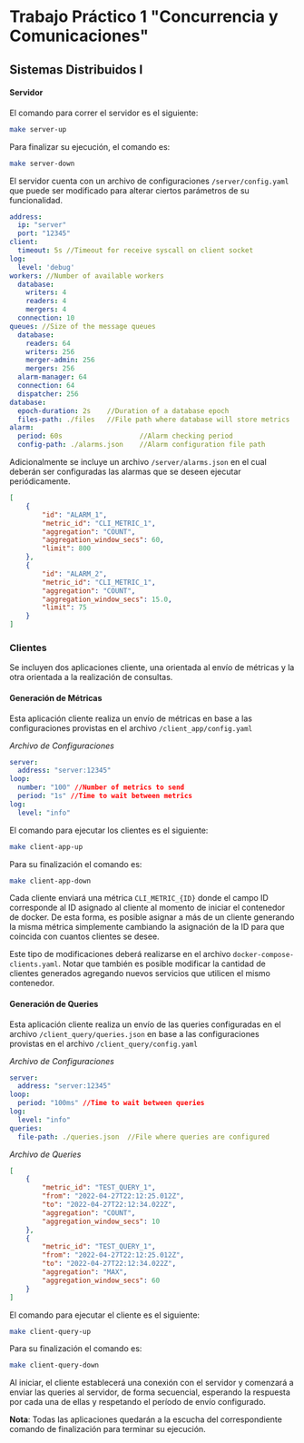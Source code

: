 # Trabajo Práctico 1 "Concurrencia y Comunicaciones"

## Sistemas Distribuidos I



#### Servidor

El comando para correr el servidor es el siguiente:


```bash
make server-up
```



Para finalizar su ejecución, el comando es:


```bash
make server-down
```



El servidor cuenta con un archivo de configuraciones `/server/config.yaml` que puede ser modificado para alterar ciertos parámetros de su funcionalidad.



```yaml
address:
  ip: "server"
  port: "12345"
client:
  timeout: 5s //Timeout for receive syscall on client socket
log:
  level: 'debug'
workers: //Number of available workers
  database:
    writers: 4
    readers: 4
    mergers: 4
  connection: 10
queues: //Size of the message queues
  database:
    readers: 64
    writers: 256
    merger-admin: 256
    mergers: 256
  alarm-manager: 64
  connection: 64
  dispatcher: 256
database:
  epoch-duration: 2s	//Duration of a database epoch
  files-path: ./files   //File path where database will store metrics
alarm:
  period: 60s					//Alarm checking period
  config-path: ./alarms.json	//Alarm configuration file path
```



Adicionalmente se incluye un archivo `/server/alarms.json` en el cual deberán ser configuradas las alarmas que se deseen ejecutar periódicamente.



```json
[
    {
        "id": "ALARM_1",
        "metric_id": "CLI_METRIC_1",
        "aggregation": "COUNT",
        "aggregation_window_secs": 60,
        "limit": 800
    },
    {
        "id": "ALARM_2",
        "metric_id": "CLI_METRIC_1",
        "aggregation": "COUNT",
        "aggregation_window_secs": 15.0,
        "limit": 75
    }
]
```





### Clientes

Se incluyen dos aplicaciones cliente, una orientada al envío de métricas y la otra orientada a la realización de consultas.



#### Generación de Métricas

Esta aplicación cliente realiza un envío de métricas en base a las configuraciones provistas en el archivo  `/client_app/config.yaml`



*Archivo de Configuraciones*

```yaml
server:
  address: "server:12345"
loop:
  number: "100" //Number of metrics to send
  period: "1s" //Time to wait between metrics
log:
  level: "info"
```



El comando para ejecutar los clientes es el siguiente:


```bash
make client-app-up
```

Para su finalización el comando es:


```bash
make client-app-down
```



Cada cliente enviará una métrica `CLI_METRIC_{ID}` donde el campo ID corresponde al ID asignado al cliente al momento de iniciar el contenedor de docker. De esta forma, es posible asignar a más de un cliente generando la misma métrica simplemente cambiando la asignación de la ID para que coincida con cuantos clientes se desee.

Este tipo de modificaciones deberá realizarse en el archivo `docker-compose-clients.yaml`. Notar que también es posible modificar la cantidad de clientes generados agregando nuevos servicios que utilicen el mismo contenedor. 



#### Generación de Queries

Esta aplicación cliente realiza un envío de las queries configuradas en el archivo `/client_query/queries.json` en base a las configuraciones provistas en el archivo  `/client_query/config.yaml`





*Archivo de Configuraciones*

```yaml
server:
  address: "server:12345"
loop:
  period: "100ms" //Time to wait between queries
log:
  level: "info"
queries:
  file-path: ./queries.json  //File where queries are configured
```



*Archivo de Queries*

```json
[
    {
        "metric_id": "TEST_QUERY_1",
        "from": "2022-04-27T22:12:25.012Z",
        "to": "2022-04-27T22:12:34.022Z",
        "aggregation": "COUNT",
        "aggregation_window_secs": 10
    },
    {
        "metric_id": "TEST_QUERY_1",
        "from": "2022-04-27T22:12:25.012Z",
        "to": "2022-04-27T22:12:34.022Z",
        "aggregation": "MAX",
        "aggregation_window_secs": 60
    }
]
```





El comando para ejecutar el cliente es el siguiente:


```bash
make client-query-up
```

Para su finalización el comando es:


```bash
make client-query-down
```



Al iniciar, el cliente establecerá una conexión con el servidor y comenzará a enviar las queries al servidor, de forma secuencial, esperando la respuesta por cada una de ellas y respetando el período de envío configurado.



**Nota**: Todas las aplicaciones quedarán a la escucha del correspondiente comando de finalización para terminar su ejecución.

